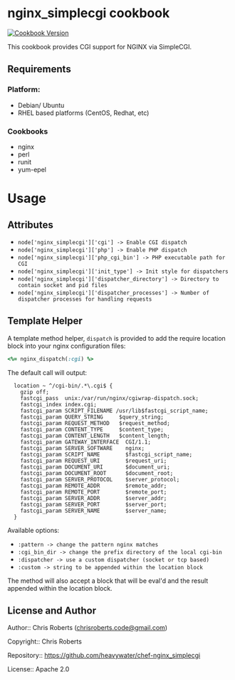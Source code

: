 # nginx_simplecgi cookbook

[![Cookbook Version](https://img.shields.io/cookbook/v/nginx_simplecgi.svg)](https://supermarket.chef.io/cookbooks/nginx_simplecgi)

This cookbook provides CGI support for NGINX via SimpleCGI.

## Requirements

### Platform:

- Debian/ Ubuntu
- RHEL based platforms (CentOS, Redhat, etc)

### Cookbooks

- nginx
- perl
- runit
- yum-epel

# Usage

## Attributes

- `node['nginx_simplecgi']['cgi'] -> Enable CGI dispatch`
- `node['nginx_simplecgi']['php'] -> Enable PHP dispatch`
- `node['nginx_simplecgi']['php_cgi_bin'] -> PHP executable path for CGI`
- `node['nginx_simplecgi']['init_type'] -> Init style for dispatchers`
- `node['nginx_simplecgi']['dispatcher_directory'] -> Directory to contain socket and pid files`
- `node['nginx_simplecgi']['dispatcher_processes'] -> Number of dispatcher processes for handling requests`

## Template Helper

A template method helper, `dispatch` is provided to add the require location block into your nginx configuration files:

```ruby
<%= nginx_dispatch(:cgi) %>
```

The default call will output:

```
  location ~ ^/cgi-bin/.*\.cgi$ {
    gzip off;
    fastcgi_pass  unix:/var/run/nginx/cgiwrap-dispatch.sock;
    fastcgi_index index.cgi;
    fastcgi_param SCRIPT_FILENAME /usr/lib$fastcgi_script_name;
    fastcgi_param QUERY_STRING     $query_string;
    fastcgi_param REQUEST_METHOD   $request_method;
    fastcgi_param CONTENT_TYPE     $content_type;
    fastcgi_param CONTENT_LENGTH   $content_length;
    fastcgi_param GATEWAY_INTERFACE  CGI/1.1;
    fastcgi_param SERVER_SOFTWARE    nginx;
    fastcgi_param SCRIPT_NAME        $fastcgi_script_name;
    fastcgi_param REQUEST_URI        $request_uri;
    fastcgi_param DOCUMENT_URI       $document_uri;
    fastcgi_param DOCUMENT_ROOT      $document_root;
    fastcgi_param SERVER_PROTOCOL    $server_protocol;
    fastcgi_param REMOTE_ADDR        $remote_addr;
    fastcgi_param REMOTE_PORT        $remote_port;
    fastcgi_param SERVER_ADDR        $server_addr;
    fastcgi_param SERVER_PORT        $server_port;
    fastcgi_param SERVER_NAME        $server_name;
  }
```

Available options:

- `:pattern -> change the pattern nginx matches`
- `:cgi_bin_dir -> change the prefix directory of the local cgi-bin`
- `:dispatcher -> use a custom dispatcher (socket or tcp based)`
- `:custom -> string to be appended within the location block`

The method will also accept a block that will be eval'd and the result appended within the location block.

## License and Author

Author:: Chris Roberts ([chrisroberts.code@gmail.com](mailto:chrisroberts.code@gmail.com))

Copyright:: Chris Roberts

Repository:: <https://github.com/heavywater/chef-nginx_simplecgi>

License:: Apache 2.0
